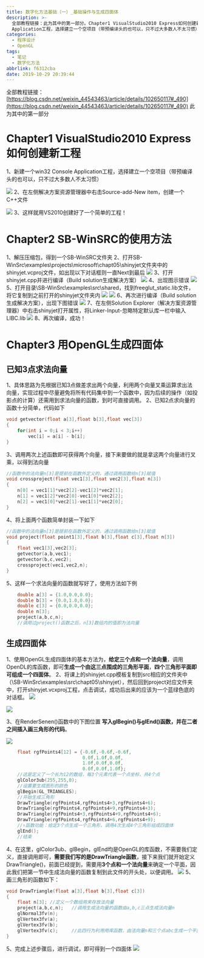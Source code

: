 ```yaml
---
title: 数字化方法基础（一）_基础操作与生成四面体
description: >-
  全部教程链接：此为其中的第一部分。Chapter1 VisualStudio2010 Express如何创建新工程。新建一个win32 Console
  Application工程，选择建立一个空项目（带预编译头的也可以，只不过大多数人不太习惯）。
categories:
  - 程序设计
  - OpenGL
tags:
  - 笔记
  - 数字化方法
abbrlink: f6312cba
date: 2019-10-29 20:39:44
---
```


全部教程链接：
[https://blog.csdn.net/weixin_44543463/article/details/102650117#_490](https://blog.csdn.net/weixin_44543463/article/details/102650117#_490)
此为其中的第一部分

# Chapter1  VisualStudio2010 Express如何创建新工程

   1、新建一个win32 Console Application工程，选择建立一个空项目（带预编译头的也可以，只不过大多数人不太习惯）

![](https://img.mahaofei.com/img/202112230957699-numerical-recipe-2.png)
   2、在左侧解决方案资源管理器中右击Source-add-New item，创建一个C++文件

![](https://img.mahaofei.com/img/202112230958908-numerical-recipe-3.png)
   3、这样就用VS2010创建好了一个简单的工程！

#  Chapter2 SB-WinSRC的使用方法

1、解压压缩包，得到一个SB-WinSRC文件夹
2、打开SB-WinSrc\examples\projects\microsoft\chapt05\shinyjet文件夹中的shinyjet.vcproj文件，如出现以下对话框则一直Next到最后
 ![](https://img.mahaofei.com/img/202112230958911-numerical-recipe-4.png)
3、打开shinyjet.cpp并进行编译（Build solution生成解决方案）
 ![](https://img.mahaofei.com/img/202112230958652-numerical-recipe-5.png)
4、出现图示错误
 ![](https://img.mahaofei.com/img/202112230959276-numerical-recipe-6.png)
5、打开目录\SB-WinSrc\examples\src\shared，找到freeglut_static.lib文件，将它复制到之前打开的shinyjet文件夹内
 ![](https://img.mahaofei.com/img/202112230959001-numerical-recipe-7.png)
 ![](https://img.mahaofei.com/img/202112231000243-numerical-recipe-8.png)
6、再次进行编译（Build solution生成解决方案），出现下图错误
 ![](https://img.mahaofei.com/img/202112231000076-numerical-recipe-9.png)
7、在左侧Solution Explorer（解决方案资源管理器）中右击shinyjet打开属性，将Linker-Input-忽略特定默认库一栏中输入LIBC.lib
 ![](https://img.mahaofei.com/img/202112231000584-numerical-recipe-10.png)
8、再次编译，成功！

#  Chapter3  用OpenGL生成四面体

## 已知3点求法向量

1、具体思路为先根据已知3点做差求出两个向量，利用两个向量叉乘运算求出法向量，实现过程中尽量避免将所有代码集中到一个函数中，因为后续的操作（如投影点的计算）还需用到求法向量的函数，到时可直接调用。
2、已知2点求向量的函数十分简单，代码如下

```c
void getvector(float a[3],float b[3],float vec[3])
{
	for(int i = 0;i < 3;i++)
		vec[i] = a[i] - b[i];
}
```

3、调用两次上述函数即可获得两个向量，接下来要做的就是拿这两个向量进行叉乘，以得到法向量

```c
//函数中的法向量n[3]是提前在函数外定义的，通过调用函数给n[3]赋值
void crossproject(float vec1[3],float vec2[3],float n[3])
{
	n[0] = vec1[1]*vec2[2]-vec1[2]*vec2[1];
	n[1] = vec1[2]*vec2[0]-vec1[0]*vec2[2];
	n[2] = vec1[0]*vec2[1]-vec1[1]*vec2[0];
}
```

4、将上面两个函数简单封装一下如下

```c
//函数中的法向量n[3]是提前在函数外定义的，通过调用函数给n[3]赋值
void project(float point1[3],float b[3],float c[3],float n[3])
{
	float vec1[3],vec2[3];
	getvector(a,b,vec1);
	getvector(b,c,vec2);
	crossproject(vec1,vec2,n);
}
```

5、这样一个求法向量的函数就写好了，使用方法如下例

```c
	double a[3] = {1.0,0.0,0.0};
	double b[3] = {0.0,1.0,0.0};
	double c[3] = {0.0,0.0,0.0};
	double n[3];
	project(a,b,c,n);
	//调用过project()函数之后，n[3]数组内的值即为法向量
```

##  生成四面体

1、使用OpenGL生成四面体的基本方法为，**给定三个点和一个法向量**，调用OpenDL的库函数，即可**生成一个由这三点围成的三角形平面**，**四个三角形平面即可组成一个四面体**。
2、将课上的shinyjet.cpp模板复制到src相应的文件夹中（\SB-WinSrc\examples\src\chapt05\shinyjet），然后回到project对应文件夹中，打开shinyjet.vcxproj工程，点击调试，成功后出来的应该为一个蓝绿色底的对话框。
![](https://img.mahaofei.com/img/202112231001853-numerical-recipe-11.png)

![](https://img.mahaofei.com/img/202112231001700-numerical-recipe-12.png)

3、在RenderSenen()函数中的下图位置 **写入glBegin()与glEnd()函数，并在二者之间插入画三角形的代码**。

![](https://img.mahaofei.com/img/202112231002123-numerical-recipe-13.png)

```c
	float rgfPoints4[12] = {-0.6f,-0.6f,-0.6f,
							0.0f,1.0f,0.0f,
							1.0f,0.0f,0.0f,
							0.0f,0.0f,1.0f};
	//这是定义了一个长为12的数组，每3个元素代表一个点坐标，共4个点
	glColor3ub(255,255,0);
	//设置要生成图形的颜色
	glBegin(GL_TRIANGLES);
	//开始生成三角形
	DrawTriangle(rgfPoints4,rgfPoints4+3,rgfPoints4+6);
	DrawTriangle(rgfPoints4,rgfPoints4+9,rgfPoints4+3);
	DrawTriangle(rgfPoints4+3,rgfPoints4+9,rgfPoints4+6);
	DrawTriangle(rgfPoints4,rgfPoints4+6,rgfPoints4+9);
	//↑函数功能：给定3个点生成一个三角形，调用4次生成4个三角形组成四面体
    glEnd();
    //结束
```

4、在这里，glColor3ub、glBegin，glEnd均是OpenGL的库函数，不需要我们定义，直接调用即可，**需要我们写的是DrawTriangle函数**，接下来我们就开始定义DrawTriangle()，前面已经提到，需要用**3个点和一个法向量**来确定一个平面，因此我们把第一节中生成法向量的函数复制到此文件的开头处，以便调用。
![](https://img.mahaofei.com/img/202112231002324-numerical-recipe-14.png)
5、画三角形的函数如下：

```c
void DrawTriangle(float a[3],float b[3],float c[3])
{
	float n[3];	//定义一个数组用来存放法向量
	project(a,b,c,n);	//调用生成法向量的函数由a,b,c三点生成法向量n
	glNormal3fv(n);
	glVertex3fv(a);
	glVertex3fv(b);
	glVertex3fv(c);		//此四行为利用用库函数，由法向量n和三个点abc生成一个平面
}
```

5、完成上述步骤后，进行调试，即可得到一个四面体
![](https://img.mahaofei.com/img/202112231003764-numerical-recipe-15.png)
